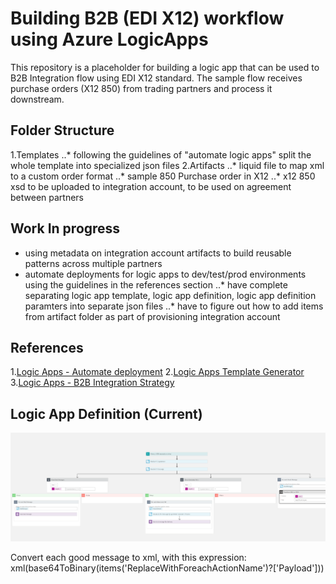# Building B2B (EDI X12) workflow using Azure LogicApps

This repository is a placeholder for building a logic app that can be used to B2B Integration flow using EDI X12 standard. The sample flow receives purchase orders (X12 850) from trading partners and process it downstream. 

## Folder Structure

1.Templates
..* following the guidelines of "automate logic apps" split the whole template into specialized json files
2.Artifacts
..* liquid file to map xml to a custom order format
..* sample 850 Purchase order in X12
..* x12 850 xsd to be uploaded to integration account, to be used on agreement between partners

## Work In progress

- using metadata on integration account artifacts to build reusable patterns across multiple partners
- automate deployments for logic apps to dev/test/prod environments using the guidelines in the references section
..* have complete separating logic app template, logic app definition, logic app definition paramters into separate json files
..* have to figure out how to add items from artifact folder as part of provisioning integration account

## References

1.[Logic Apps - Automate deployment](https://github.com/Azure-Samples/azure-logic-apps-deployment-samples)
2.[Logic Apps Template Generator](https://github.com/jeffhollan/LogicAppTemplateCreator)
3.[Logic Apps - B2B Integration Strategy](https://github.com/Azure/logicapps/blob/master/articles/microsoft-integration-with-azure-logic-apps.pdf)

## Logic App Definition (Current)

<img src="media/LogicAppDefinition.png" alt="Designer View" />

Convert each good message to xml, with this expression:
xml(base64ToBinary(items('ReplaceWithForeachActionName')?['Payload']))